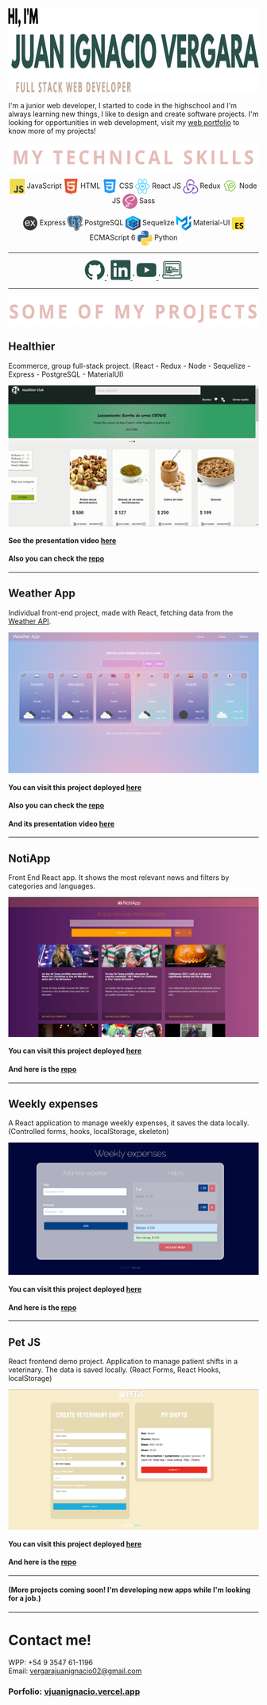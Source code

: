 
<img src="./img/portada.png" width="1000" height="170"/>

<p>
 I'm a junior web developer, I started to code in the highschool and I'm always learning new things, I like to design and create software projects. I'm looking for opportunities in web development, visit my <a target="__blank" href="https://vjuanignacio.vercel.app">web portfolio</a> to know more of my projects!
</p>

<p align="center">
<img src="./img/myskills.png" align="center" height="60"/>
</p> 

<p align="center">
  <img src= "./img/skills/javascript.png" 
  width="30" height="30" align="center"/>
    JavaScript
  <img src="./img/skills/html5.png" 
  width="30" height="30" align="center"/>
    HTML
  <img src="./img/skills/css.png"
  width="30" height="30" align="center"/>
    CSS
  <img src="./img/skills/react.png"
   width="30" height="30" align="center"/>
    React JS
  <img src="./img/skills/redux.png"
  width="30" height="30" align="center"/>
    Redux
  <img src="./img/skills/nodejs.png"
  width="30" height="30" align="center"/>
    Node JS
  <img src="./img/skills/sass.png"
  width="30" height="30" align="center"/>
    Sass
</p>  

<p align="center">
  <img src="./img/skills/express.png"
  width="30" height="30" align="center"/>
    Express
  <img src="./img/skills/postgresql.png"
   width="30" height="30" align="center"/>
    PostgreSQL
  <img src="./img/skills/sequelize.png"
  width="30" height="30" align="center"/>
    Sequelize
  <img src="./img/skills/material.svg"
   width="30" height="30" align="center"/>
    Material-UI
  <img src="./img/skills/es6.png"
   width="25" height="25" align="center"/>
    ECMAScript 6
  <img src="./img/skills/python.png"
  width="30" height="30" align="center"/>
    Python
</p>  


---  


<p align="center">
    <a href="https://github.com/nchvrgr">
      <img src='./img/skills/github.png' alt='github' height='40'> 
    </a>
    <span> ' </span>
    <a href="https://www.linkedin.com/in/vjuanignacio/">
      <img src='./img/skills/linkedin.png' alt='linkedin' height='40'>
    </a>
    <span> ' </span>
    <a href="https://www.youtube.com/channel/UCJEc7_MV17qQWBY0IM-QF4g/featured">
      <img src='./img/skills/youtube.png' alt='youtube' height='40'> 
    </a>   
    <span> ' </span> 
    <a href="https://vjuanignacio.vercel.app">
      <img src='./img/skills/portfolio.png' alt='portfolio' height='40'> 
    </a>    
</p>

---  

<p align="center">
  <img src="./img/myprojects.png" align="center" height="60"/>
  <br/>
</p>


## Healthier
Ecommerce, group full-stack project. (React - Redux - Node - Sequelize - Express - PostgreSQL - MaterialUI)

<p align="center">
  <img src="./img/healthier.png" align="center" heigth="300"/>
</p>

#### See the presentation video [here](https://www.youtube.com/watch?v=21vTycn4p0A)
#### Also you can check the [repo](https://github.com/Healthier-Group/Healthier)  

---  

## Weather App
Individual front-end project, made with React, fetching data from the [Weather API](https://openweathermap.org/api).

<p align="center">
  <img src="./img/weather.png" align="center" heigth="300"/>
</p>

#### You can visit this project deployed [here](https://weather-app-pink-seven.vercel.app/)
#### Also you can check the [repo](https://github.com/nchvrgr/weatherApp)
#### And its presentation video [here](https://www.youtube.com/watch?v=QfT3XzXaM6s)  


---

## NotiApp

Front End React app. It shows the most relevant news and filters by categories and languages. 

<p align="center">
  <img src="./img/notiapp.png" align="center" heigth="300"/>
</p>


#### You can visit this project deployed [here](https://noti-app-six.vercel.app/)
#### And here is the [repo](https://github.com/nchvrgr/notiApp)

---

## Weekly expenses

A React application to manage weekly expenses, it saves the data locally. (Controlled forms, hooks, localStorage, skeleton)

<p align="center">
  <img src="./img/expenses.png" align="center" heigth="300"/>
</p>


#### You can visit this project deployed [here](https://weekly-expenses.vercel.app/)
#### And here is the [repo](https://github.com/nchvrgr/weeklyExpenses)

---

## Pet JS

React frontend demo project. Application to manage patient shifts in a veterinary. The data is saved locally. (React Forms, React Hooks, localStorage)

<p align="center">
  <img src="./img/pet.png" align="center" heigth="300"/>
</p>


#### You can visit this project deployed [here](https://admin-pacientes.vercel.app/)
#### And here is the [repo](https://github.com/nchvrgr/admin-pacientes)

---

#### (More projects coming soon! I'm developing new apps while I'm looking for a job.)

---

# Contact me! 

WPP: +54 9 3547 61-1196
<br/>
Email: vergarajuanignacio02@gmail.com 
<br/>

### Porfolio: [vjuanignacio.vercel.app](http://vjuanignacio.vercel.app)